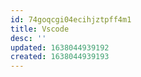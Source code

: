 ```yaml
---
id: 74goqcgi04ecihjztpff4m1
title: Vscode
desc: ''
updated: 1638044939192
created: 1638044939193
---
```



